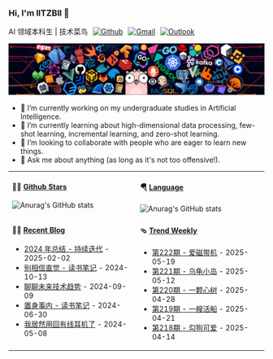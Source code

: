 ### **Hi, I'm llTZBll 👋**  
<div style="display: flex; align-items: center; gap: 10px;">
  <span>AI 领域本科生 | 技术菜鸟</span>
  <a href="https://github.com/llTZBll"><img src="https://img.shields.io/badge/-Github-000?style=flat&logo=Github&logoColor=white" alt="Github"></a>
  <a href="mailto:tangzhenbang2@gmail.com"><img src="https://img.shields.io/badge/-Gmail-c14438?style=flat&logo=Gmail&logoColor=white" alt="Gmail"></a>
<!--  <a href="mailto:murillo_comino@hotmail.com"><img src="https://img.shields.io/badge/-Outlook-0078D4?style=flat&logo=Microsoft-Outlook&logoColor=white" alt="Outlook"></a>-->
  <a href="https://space.bilibili.com/693478943"><img src="https://img.shields.io/badge/-Bilibili-ff69b4?style=flat&logo=bilibili&logoColor=white" alt="Outlook"></a>
</div>

![](https://github.com/llTZBll/llTZBll/blob/main/picture/header_1.png)

- 🔭 I’m currently working on my undergraduate studies in Artificial Intelligence.
- 🌱 I’m currently learning about high-dimensional data processing, few-shot learning, incremental learning, and zero-shot learning.
- 👯 I’m looking to collaborate with people who are eager to learn new things.
- 💬 Ask me about anything (as long as it's not too offensive!).



<table width="960px">
<tr>
<td valign="top" width="50%">

#### 🏊‍♂️ <a href="https://github.com/llTZBll" target="_blank">Github Stars</a>

<picture>
  <source media="(prefers-color-scheme: dark)" srcset="https://github-readme-stats.vercel.app/api?username=llTZBll&theme=dark">
  <source media="(prefers-color-scheme: light)" srcset="https://github-readme-stats.vercel.app/api?username=llTZBll&theme=light">
  <img src="https://github-readme-stats.vercel.app/api?username=llTZBll&theme=light" alt="Anurag's GitHub stats">
</picture>

</td>
<td valign="top" width="50%">

#### 🪂 <a href="https://github.com/llTZBll" target="_blank">Language</a>

<picture>
  <source media="(prefers-color-scheme: dark)" srcset="https://github-readme-stats.vercel.app/api/top-langs/?username=llTZBll&theme=dark">
  <source media="(prefers-color-scheme: light)" srcset="https://github-readme-stats.vercel.app/api/top-langs/?username=llTZBll&theme=light">
  <img src="https://github-readme-stats.vercel.app/api?username=llTZBll&theme=light" alt="Anurag's GitHub stats">
</picture>

</td>
</tr>
<tr>
<td valign="top" width="50%">

#### 🤾‍♂️ <a href="https://tw93.fun" target="_blank">Recent Blog</a>

<!-- blog starts -->
* <a href='https://tw93.fun/2025-02-02/my-2024.html' target='_blank'>2024 年总结 - 持续迭代</a> - 2025-02-02
* <a href='https://tw93.fun/2024-10-13/intuition.html' target='_blank'>别相信直觉 - 读书笔记</a> - 2024-10-13
* <a href='https://tw93.fun/2024-09-09/future.html' target='_blank'>聊聊未来技术趋势</a> - 2024-09-09
* <a href='https://tw93.fun/2024-06-30/china.html' target='_blank'>置身事内 - 读书笔记</a> - 2024-06-30
* <a href='https://tw93.fun/2024-05-08/sony.html' target='_blank'>我居然用回有线耳机了</a> - 2024-05-08
<!-- blog ends -->

</td>
<td valign="top" width="50%">

#### 🩴 <a href="https://weekly.tw93.fun" target="_blank">Trend Weekly</a>

<!-- weekly starts -->

* <a href='https://weekly.tw93.fun/posts/222-%E7%88%B1%E7%A3%81%E5%B8%A6%E6%9C%BA/' target='_blank'>第222期 - 爱磁带机</a> - 2025-05-19
* <a href='https://weekly.tw93.fun/posts/221-%E4%B9%8C%E9%BE%9F%E5%B0%8F%E5%B2%9B/' target='_blank'>第221期 - 乌龟小岛</a> - 2025-05-12
* <a href='https://weekly.tw93.fun/posts/220-%E4%B8%80%E9%A2%97%E5%BF%83%E6%A0%91/' target='_blank'>第220期 - 一颗心树</a> - 2025-04-28
* <a href='https://weekly.tw93.fun/posts/219-%E4%B8%80%E8%89%98%E6%B4%BB%E8%88%B9/' target='_blank'>第219期 - 一艘活船</a> - 2025-04-21
* <a href='https://weekly.tw93.fun/posts/218-%E5%8B%BE%E7%8B%97%E5%8F%AF%E7%88%B1/' target='_blank'>第218期 - 勾狗可爱</a> - 2025-04-14
<!-- weekly ends -->

</td>
</tr>

</table>
